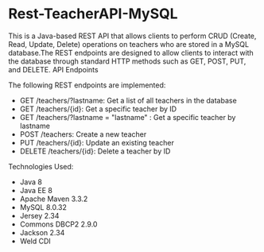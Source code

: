 # Rest-TeacherAPI-MySQL

This is a Java-based REST API that allows clients to perform CRUD (Create, Read, Update, Delete) operations on teachers who are stored
in a MySQL database.The REST endpoints are designed to allow clients to interact 
with the database through standard HTTP methods such as GET, POST, PUT, and DELETE. 
API Endpoints

The following REST endpoints are implemented:

- GET  /teachers/?lastname: Get a list of all teachers in the database
- GET  /teachers/{id}: Get a specific teacher by ID
- GET  /teachers/?lastname = "lastname" : Get a specific teacher by lastname
- POST /teachers: Create a new teacher
- PUT  /teachers/{id}: Update an existing teacher
- DELETE /teachers/{id}: Delete a teacher by ID

Technologies Used:

- Java 8
- Java EE 8
- Apache Maven 3.3.2
- MySQL  8.0.32
- Jersey 2.34
- Commons DBCP2 2.9.0
- Jackson 2.34
- Weld CDI
